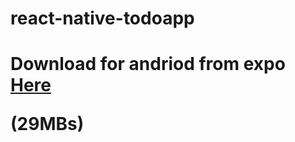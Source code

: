 # react-native-todoapp

<h1> Download for andriod from expo <a href="https://expo.dev/artifacts/eas/6KshgveUrGzSiyyy1mzRTR.apk"> Here</a> <p>(29MBs)</p>
